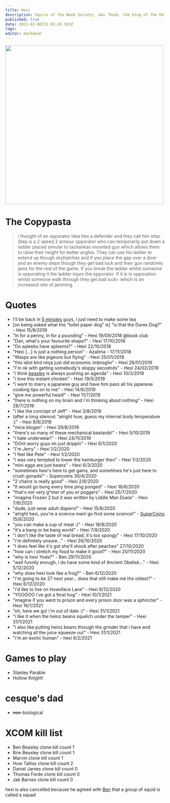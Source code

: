 ```yaml
---
title: Hexi
description: Squire of the Weeb Society, aka "Doob, the King of the Holy Roman Empire"
published: true
date: 2021-02-06T21:03:45.929Z
tags: 
editor: markdown
---
```


<img src="https://cesque.com/storage/20/02/04/514516332105.png" width=500px>

# The Copypasta
> i thought of an opporator idea hes a defender and they call him step. Step is a 2 speed 2 armour opporator who can temporarily put down a ladder placed simular to tachankas mounted gun which allows them to raise their height for better angles. They can use his ladder to extend up though skyhatches and if you place the gap over a door and an enemy steps though they get bad luck and their gun randomly jams for the rest of the game. If you break the ladder whilst someone is opporating it the ladder injurs the opporator. If it is in opporation whilst someone walk through they get bad luck+ which is an increased rate of jamming

# Quotes
* I'll be back in [5 minutes](https://i.ytimg.com/vi/bDQpF92l1vg/maxresdefault.jpg) guys, I just need to make some tea
* [on being asked what the "toilet paper dog" is] "is that the Durex Dog?" - Hexi 15/8/2019
* "In for a penny, in for a pounding" - Hexi 19/09/2018 @book club
* "Dan, what's your favourite shape?" - Hexi 17/10/2018
* "Do spleebs have spleems?" - Hexi 22/10/2018
* "Hexi [...] is just a nothing person" - Azalima - 17/11/2018
* "Wasps are like pigeons but flying" - Hexi 25/01/2019
* "this idiot bird ninja just did economic imbroglio" - Hexi 26/01/2019
* "I'm ok with getting somebody's sloppy secodnds" - Hexi 24/02/2019
* "i think [beasley](bruzezeazaly) is always pushing an agenda" - Hexi 10/3/2019
* "i love this instant chicken" - Hexi 19/5/2019
* "i want to marry a japanese guy and have him pass all his japanese cooking tips on to me" - Hexi 14/6/2019
* "give me powerful head!" - Hexi 11/7/2019
* "there is nothing on my brain and i'm thinking about nothing" - Hexi 28/7/2019
* "i like the concept of Jeff" - Hexi 3/8/2019
* (after a long silence) "alright huw, guess my internal body temperature :)" - Hexi 8/8/2019
* "mice blogan" - Hexi 29/8/2019
* "there's so many of these mechanical bastards!" - Hexi 5/10/2019
* "i hate underwear!" - Hexi 24/11/2019
* "DOnt worry guys im just drippin" - Hexi 6/1/2020
* "I'm Jerry" - Hexi 1/2/2020
* "I feel like Pete" - Hexi 1/2/2020
* "i was very tempted to lower the hamburger then" - Hexi 1/3/2020
* "mini eggs are just beans" - Hexi 6/3/2020
* "sometimes hexi's here to get gains, and sometimes he's just here to crush gonads!" - Supercoins 30/4/2020
* "2 chainz is really good" - Hexi 2/6/2020
* "It would go bong every time ping ponged" - Hexi 16/6/2020
* "that's not very g\*mer of you or poggers" - Hexi 25/7/2020
* "imagine Frozen 2 but it was written by Liddle Man Duela" - Hexi 7/8/2020
* "dude, just wear adult diapers!" - Hexi 15/8/2020
* "alright hexi, you're a science man! go find some science!" - [SuperCoins](SuperCoins) 15/8/2020
* "you can make a cup of meat :)" - Hexi 18/8/2020
* "it's a bang or be bang world" - Hexi 7/9/2020
* "i don't like the taste of real bread, it's too spongy" - Hexi 17/10/2020
* "i'm definitely unsure..." - Hexi 26/10/2020
* "I does feel like it's got she'll shock after peaches" 27/10/2020
* "how can i stretch my food to make it good?" - Hexi 20/11/2020
* "why is hexi Yoda?" - Ben 29/11/2020
* "well funnily enough, i do have some kind of Ancient Obelisk..." - Hexi 5/12/2020
* "why does hexi look like a frog?" - Ben 6/12/2020
* "i'm going to be 27 next year... does that still make me the oldest?" - Hexi 6/12/2020
* "i'd like to live on Huwsface Lane" - Hexi 6/12/2020
* "YOOOOO i've got a feral hog" - Hexi 10/1/2021
* "imagine if you went to prison and every prison door was a sphincter" - Hexi 16/1/2021
* "oh, here we go! i'm out of date :)" - Hexi 31/1/2021
* "i like it when the heinz beans squelch under the tamper" - Hexi 31/1/2021
* "i also like putting heinz beans through the grinder that i have and watching all the juice squeeze out" - Hexi 31/1/2021
* "i'm an exotic human" - hexi 6/2/2021

# Games to play
* Stanley Parable
* Hollow Knight!
# cesque's dad
* ~~non~~-biological
# XCOM kill list
* Ben Beasley clone kill count                    1
* Brie Beasley clone kill count                1
* Marvin clone kill count                            1     
* Huw Talliss clone kill count                      2
* Daniel James clone kill count                  0  
* Thomas Forde clone kill count                0
* Jak Barnes clone kill count                      0

hexi is also cancelled because he agreed with [Ben](Ben) that a group of squid is called a squad